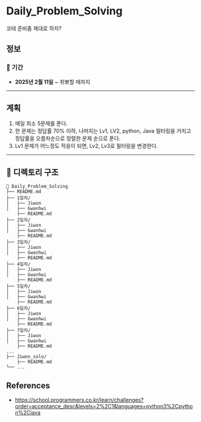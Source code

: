 # Daily_Problem_Solving
코테 준비좀 제대로 하자?

## 정보

### 📅 기간
- **2025년 2월 11일** ~ 취뽀할 때까지

---

## 계획

1. 매일 최소 5문제를 푼다.
2. 한 문제는 정답률 70% 이하, 나머지는 Lv1, LV2, python, Java 필터링을 거치고 정답률을 오름차순으로 정렬한 문제 순으로 푼다.
3. Lv1 문제가 어느정도 적응이 되면, Lv2, Lv3로 필터링을 변경한다.
---

## 📂 디렉토리 구조

```plain
📁 Daily_Problem_Solving
├── README.md
├── 1일차/
│   ├── Jiwon
│   ├── Gwanhwi
    ├── README.md
├── 2일차/
│   ├── Jiwon
│   ├── Gwanhwi
    ├── README.md
├── 3일차/
│   ├── Jiwon
│   ├── Gwanhwi
    ├── README.md
├── 4일차/
│   ├── Jiwon
│   ├── Gwanhwi
    ├── README.md
├── 5일차/
│   ├── Jiwon
│   ├── Gwanhwi
    ├── README.md
├── 6일차/
│   ├── Jiwon
│   ├── Gwanhwi
    ├── README.md
├── 7일차/
│   ├── Jiwon
│   ├── Gwanhwi
    ├── README.md
...
├── Jiwon_solo/
    ├── README.md
└── ...
```

## References
- https://school.programmers.co.kr/learn/challenges?order=acceptance_desc&levels=2%2C1&languages=python3%2Cpython%2Cjava
